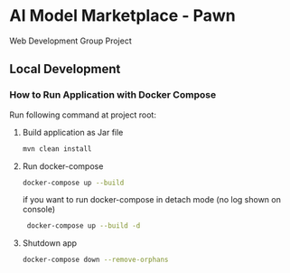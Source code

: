 # AI Model Marketplace - Pawn
Web Development Group Project

## Local Development

### How to Run Application with Docker Compose

Run following command at project root:

1. Build application as Jar file
    ```bash
    mvn clean install
    ```

2. Run docker-compose
    ```bash
    docker-compose up --build
    ```
   if you want to run docker-compose in detach mode (no log shown on console)
   ```bash
    docker-compose up --build -d
    ```

3. Shutdown app
    ```bash
    docker-compose down --remove-orphans
    ```